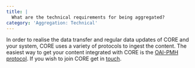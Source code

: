 ```yaml
---
title: |
  What are the technical requirements for being aggregated?
category: 'Aggregation: Technical'
---
```

In order to realise the data transfer and regular data updates of
CORE and your system, CORE uses a variety of protocols to ingest
the content. The easiest way to get your content integrated with CORE
is the [OAI-PMH protocol](https://www.openarchives.org/pmh/).
If you wish to join CORE get in [touch](~contact).
